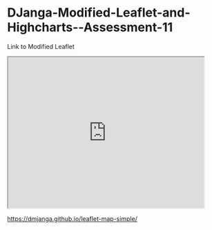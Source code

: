 # DJanga-Modified-Leaflet-and-Highcharts--Assessment-11

Link to Modified Leaflet 

<iframe src="https://dmjanga.github.io/leaflet-map-simple/" width="90%" height=350> </iframe>


https://dmjanga.github.io/leaflet-map-simple/
